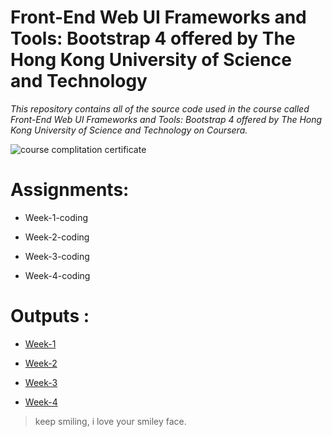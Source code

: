 # Front-End Web UI Frameworks and Tools: Bootstrap 4 offered by The Hong Kong University of Science and Technology

 _This repository contains all of the source code used in the course called Front-End Web UI Frameworks and Tools: Bootstrap 4 offered by The Hong Kong University of Science and Technology on Coursera._

 ![course complitation certificate](htpps://)

# Assignments:
* Week-1-coding

* Week-2-coding

* Week-3-coding

* Week-4-coding


# Outputs : 
* [Week-1](https://sania-akther.github.io/Front-End-Web-UI-Frameworks-and-Tools-Bootstrap-4-by-The-Hong-Kong-University/assignments/week1-assignment/ "week one assignment")

* [Week-2](https://sania-akther.github.io/Front-End-Web-UI-Frameworks-and-Tools-Bootstrap-4-by-The-Hong-Kong-University/assignments/week2-assignment/ "week two assignment")

* [Week-3](https://sania-akther.github.io/Front-End-Web-UI-Frameworks-and-Tools-Bootstrap-4-by-The-Hong-Kong-University/assignments/week3-assignment/ "week three assignment")

* [Week-4](https://sania-akther.github.io/Front-End-Web-UI-Frameworks-and-Tools-Bootstrap-4-by-The-Hong-Kong-University/assignments/week4-assignment/ "week four assignment")

> keep smiling, i love your smiley face.